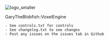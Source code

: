 ![logo_smaller](https://user-images.githubusercontent.com/83780368/118407659-ade9a280-b679-11eb-90ee-01f1f7256d9e.png)

GaryTheBlobfish::VoxelEngine

	- See controls.txt for controls
	- See changelog.txt to see changes
	- Post any issues on the issues tab in Github
